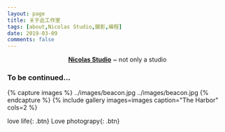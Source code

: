```yaml
---
layout: page
title: 关于此工作室
tags: [about,Nicolas Studio,摄影,编程]
date: 2019-03-09
comments: false
---
```

    
<center><a href="https://nicolas.studio"><b>Nicolas Studio</b></a> ~ not only a studio</center>

### To be continued...

{% capture images %}
    ../images/beacon.jpg
    ../images/beacon.jpg
{% endcapture %}
{% include gallery images=images caption="The Harbor" cols=2 %}

love life{: .btn}
Love photograpy{: .btn}
